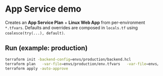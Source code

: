 # App Service demo 

Creates an **App Service Plan** + **Linux Web App** from per-environment `*.tfvars`.
Defaults and overrides are composed in `locals.tf` using `coalesce(try(...), default)`.

## Run (example: production)
```bash
terraform init -backend-config=envs/production/backend.hcl
terraform plan   -var-file=envs/production/env.tfvars   -var-file=envs/production/app.tfvars
terraform apply -auto-approve
```
